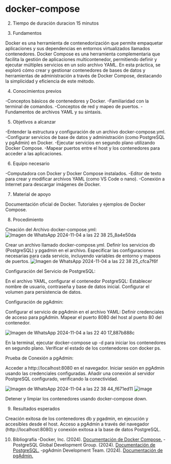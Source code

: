 # docker-compose
2. Tiempo de duración
 duracion 15 minutos

3. Fundamentos

Docker es una herramienta de contenedorización que permite empaquetar aplicaciones y sus dependencias en entornos virtualizados llamados contenedores. Docker Compose es una herramienta complementaria que facilita la gestión de aplicaciones multicontenedor, permitiendo definir y ejecutar múltiples servicios en un solo archivo YAML. En esta práctica, se exploró cómo crear y gestionar contenedores de bases de datos y herramientas de administración a través de Docker Compose, destacando la simplicidad y eficiencia de este método.

4. Conocimientos previos

-Conceptos básicos de contenedores y Docker.
-Familiaridad con la terminal de comandos.
-Conceptos de red y mapeo de puertos.
-Fundamentos de archivos YAML y su sintaxis.

5. Objetivos a alcanzar

-Entender la estructura y configuración de un archivo docker-compose.yml.
-Configurar servicios de base de datos y administración (como PostgreSQL y pgAdmin) en Docker.
-Ejecutar servicios en segundo plano utilizando Docker Compose.
-Mapear puertos entre el host y los contenedores para acceder a las aplicaciones.

6. Equipo necesario

-Computadora con Docker y Docker Compose instalados.
-Editor de texto para crear y modificar archivos YAML (como VS Code o nano).
-Conexión a Internet para descargar imágenes de Docker.

7. Material de apoyo

Documentación oficial de Docker.
Tutoriales y ejemplos de Docker Compose.

8. Procedimiento

Creación del Archivo docker-compose.yml:
![Imagen de WhatsApp 2024-11-04 a las 22 38 25_8a4e50da](https://github.com/user-attachments/assets/ed5c8de5-831c-48ee-9f5b-49db290796f7)

Crear un archivo llamado docker-compose.yml.
Definir los servicios db (PostgreSQL) y pgadmin en el archivo.
Especificar las configuraciones necesarias para cada servicio, incluyendo variables de entorno y mapeos de puertos.
![Imagen de WhatsApp 2024-11-04 a las 22 38 25_cfca7f6f](https://github.com/user-attachments/assets/5c284976-301d-425d-901c-4eeecd2c8b72)

Configuración del Servicio de PostgreSQL:

En el archivo YAML, configurar el contenedor PostgreSQL:
Establecer nombre de usuario, contraseña y base de datos inicial.
Configurar el volumen para persistencia de datos.

Configuración de pgAdmin:

Configurar el servicio de pgAdmin en el archivo YAML:
Definir credenciales de acceso para pgAdmin.
Mapear el puerto 8080 del host al puerto 80 del contenedor.

![Imagen de WhatsApp 2024-11-04 a las 22 40 17_887b888c](https://github.com/user-attachments/assets/1104faf1-16f7-45ba-9319-18939fbdafe3)

En la terminal, ejecutar docker-compose up -d para iniciar los contenedores en segundo plano.
Verificar el estado de los contenedores con docker ps.

Prueba de Conexión a pgAdmin:

Acceder a http://localhost:8080 en el navegador.
Iniciar sesión en pgAdmin usando las credenciales configuradas.
Añadir una conexión al servidor PostgreSQL configurado, verificando la conectividad.
 
![Imagen de WhatsApp 2024-11-04 a las 22 38 44_f671ed11](https://github.com/user-attachments/assets/4c2d3a5a-36f7-482f-843f-0259274a1f4b)
![image](https://github.com/user-attachments/assets/f8ad499c-8921-4f5e-9140-5be0a16a70c4)

Detener y limpiar los contenedores usando docker-compose down.

9. Resultados esperados

Creación exitosa de los contenedores db y pgadmin, en ejecución y accesibles desde el host.
Acceso a pgAdmin a través del navegador (http://localhost:8080) y conexión exitosa a la base de datos PostgreSQL.

10. Bibliografía
-Docker, Inc. (2024). [Documentación de Docker Compose.](https://docs.docker.com/compose/)
-PostgreSQL Global Development Group. (2024). [Documentación de PostgreSQL.](https://www.postgresql.org/docs/)
-pgAdmin Development Team. (2024). [Documentación de pgAdmin.](https://www.pgadmin.org/docs/)
